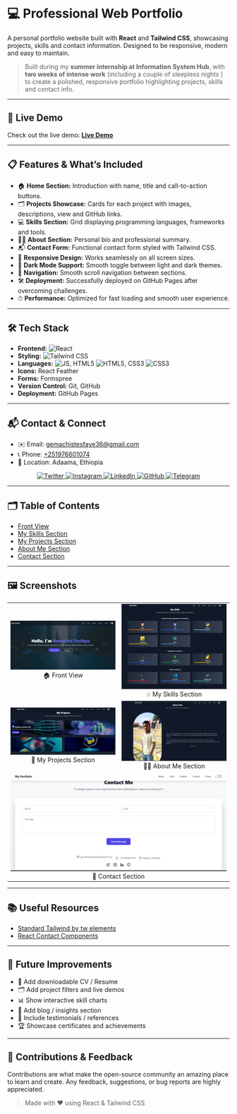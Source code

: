 
# 💻 Professional Web Portfolio

A personal portfolio website built with **React** and **Tailwind CSS**, showcasing projects, skills and contact information. Designed to be responsive, modern and easy to maintain.

> Built during my **summer internship at Information System Hub**, with **two weeks of intense work** (including a couple of sleepless nights ) to create a polished, responsive portfolio highlighting projects, skills and contact info.

---

## 🚀 Live Demo

Check out the live demo: **[Live Demo](https://urjiiko1.github.io/Portfolio/)**

---

## 📋 Features & What’s Included

- 🏠 **Home Section:** Introduction with name, title and call-to-action buttons.  
- 🗂 **Projects Showcase:** Cards for each project with images, descriptions, view  and GitHub links.  
- 💻 **Skills Section:** Grid displaying programming languages, frameworks and tools.  
- 🙋‍♂️ **About Section:** Personal bio and professional summary.  
- 📬 **Contact Form:** Functional contact form styled with Tailwind CSS.  
- 📱 **Responsive Design:** Works seamlessly on all screen sizes.  
- 🌙 **Dark Mode Support:** Smooth toggle between light and dark themes.  
- 🔗 **Navigation:** Smooth scroll navigation between sections.  
- 🛠 **Deployment:** Successfully deployed on GitHub Pages after overcoming challenges.  
- ⏱ **Performance:** Optimized for fast loading and smooth user experience.

---

## 🛠 Tech Stack

- **Frontend:** ![React](https://img.shields.io/badge/React-61DAFB?logo=react&logoColor=black)  
- **Styling:** ![Tailwind CSS](https://img.shields.io/badge/Tailwind%20CSS-38B2AC?logo=tailwind-css&logoColor=white)  
- **Languages:**  ![JS](https://img.shields.io/badge/JavaScript-F7DF1E?logo=javascript&logoColor=black), HTML5 ![HTML5](https://img.shields.io/badge/HTML5-E34F26?logo=html5&logoColor=white), CSS3 ![CSS3](https://img.shields.io/badge/CSS3-1572B6?logo=css3&logoColor=white)  
- **Icons:** React Feather  
- **Forms:** Formspree  
- **Version Control:** Git, GitHub  
- **Deployment:** GitHub Pages  

---

## 📬 Contact & Connect

- ✉️ Email: [gemachistesfaye36@gmail.com](mailto:gemachistesfaye36@gmail.com)  
- 📞 Phone: [+251976601074](tel:+251976601074)  
- 📍 Location: Adaama, Ethiopia  

<p align="center">
  <a href="https://x.com/GemachisTe79854">
    <img src="https://img.shields.io/badge/Twitter-1DA1F2?logo=twitter&logoColor=white&style=for-the-badge" alt="Twitter" />
  </a>
  <a href="https://www.instagram.com/urjiiko1">
    <img src="https://img.shields.io/badge/Instagram-E4405F?logo=instagram&logoColor=white&style=for-the-badge" alt="Instagram" />
  </a>
  <a href="https://www.linkedin.com/in/gemachis-tesfaye-137196318">
    <img src="https://img.shields.io/badge/LinkedIn-0077B5?logo=linkedin&logoColor=white&style=for-the-badge" alt="LinkedIn" />
  </a>
  <a href="https://github.com/urjiiko1">
    <img src="https://img.shields.io/badge/GitHub-181717?logo=github&logoColor=white&style=for-the-badge" alt="GitHub" />
  </a>
  <a href="https://t.me/urjiiko1">
    <img src="https://img.shields.io/badge/Telegram-0088CC?logo=telegram&logoColor=white&style=for-the-badge" alt="Telegram" />
  </a>
</p>

---

## 🗂 Table of Contents
- [Front View](#-front-view)
- [My Skills Section](#-my-skills-section)
- [My Projects Section](#-my-projects-section)
- [About Me Section](#-about-me-section)
- [Contact Section](#-contact-section)

---

## 🖼 Screenshots

<table>
  <tr>
    <td align="center">
      <img src="https://github.com/urjiiko1/Portfolio/blob/main/public%2FScreenshoot%2FFrontView.png" alt="Landing page of the portfolio showcasing the introduction and navigation" width="300"/>
      <br>🏠 Front View
    </td>
    <td align="center">
      <img src="https://github.com/urjiiko1/Portfolio/blob/main/public%2FScreenshoot%2FMyskill.png" alt="Skills section displaying technical skills in frontend development, data analysis, and tools" width="300"/>
      <br>💡 My Skills Section
    </td>
  </tr>
  <tr>
    <td align="center">
      <img src="https://github.com/urjiiko1/Portfolio/blob/main/public%2FScreenshoot%2FMyproject.png" alt="Projects section with featured projects, descriptions, and links" width="300"/>
      <br>📂 My Projects Section
    </td>
    <td align="center">
      <img src="https://github.com/urjiiko1/Portfolio/blob/main/public%2FScreenshoot%2FAboutme.png" alt="About Me section with personal background, education, and career goals" width="300"/>
      <br>👨‍💻 About Me Section
    </td>
  </tr>
  <tr>
    <td align="center" colspan="2">
      <img src="https://github.com/urjiiko1/Portfolio/blob/main/public%2FScreenshoot%2FContact.png" alt="Contact section with form and links to email and social media" width="600"/>
      <br>📩 Contact Section
    </td>
  </tr>
</table>

---

## 📚 Useful Resources

- [Standard Tailwind by tw elements ](https://tw-elements.com/docs/standard/getting-started/quick-start/)  
- [React Contact Components](https://reactcomponents.com/?tags=contact&type=components&id=78)

---

## 🚧 Future Improvements

- 📄 Add downloadable CV / Resume  
- 🗂 Add project filters and live demos  
- 📊 Show interactive skill charts  
- 📝 Add blog / insights section  
- 💬 Include testimonials / references  
- 🏆 Showcase certificates and achievements  

---

## 🤝 Contributions & Feedback

Contributions are what make the open-source community an amazing place to learn and create. Any feedback, suggestions, or bug reports are highly appreciated.

> Made with ❤️ using React & Tailwind CSS
